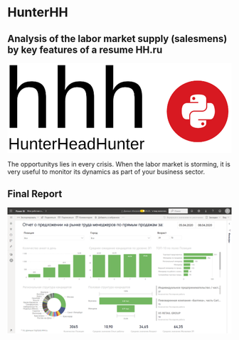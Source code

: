 # HunterHH
## Analysis of the labor market supply (salesmens) by key features of a resume HH.ru

![](/pics/hhh_logo.png)

The opportunitys lies in every crisis. When the labor market is storming, it is very useful to monitor its dynamics as part of your business sector.

## Final Report
![](/pics/final_report.png)
